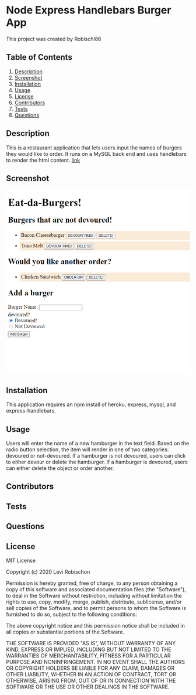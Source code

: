 # Node Express Handlebars Burger App
This project was created by Robischl86
## Table of Contents
1. [Description](#description) 
 2. [Screenshot](#screenshot) 
 3. [Installation](#installation) 
 4. [Usage](#usage) 
 5. [License](#license) 
 6. [Contributors](#contributors) 
 7. [Tests](#tests) 
 8. [Questions](#questions) 
## Description
This is a restaurant application that lets users input the names of burgers they would like to order. It runs on a MySQL back end and uses handlebars to render the html content. [link](https://pacific-woodland-47766.herokuapp.com/)
## Screenshot
![Screenshot](screenshot.png?raw=true) 
## Installation
This application requires an npm install of heroku, express, mysql, and express-handlebars.
## Usage
Users will enter the name of a new hamburger in the text field. Based on the radio button selection, the item will render in one of two categories: devoured or not-devoured. If a hamburger is not devoured, users can click to either devour or delete the hamburger. If a hamburger is devoured, users can either delete the object or order another.
## Contributors

## Tests

## Questions
## License
MIT License

Copyright (c) 2020 Levi Robischon

Permission is hereby granted, free of charge, to any person obtaining a copy
of this software and associated documentation files (the "Software"), to deal
in the Software without restriction, including without limitation the rights
to use, copy, modify, merge, publish, distribute, sublicense, and/or sell
copies of the Software, and to permit persons to whom the Software is
furnished to do so, subject to the following conditions:

The above copyright notice and this permission notice shall be included in all
copies or substantial portions of the Software.

THE SOFTWARE IS PROVIDED "AS IS", WITHOUT WARRANTY OF ANY KIND, EXPRESS OR
IMPLIED, INCLUDING BUT NOT LIMITED TO THE WARRANTIES OF MERCHANTABILITY,
FITNESS FOR A PARTICULAR PURPOSE AND NONINFRINGEMENT. IN NO EVENT SHALL THE
AUTHORS OR COPYRIGHT HOLDERS BE LIABLE FOR ANY CLAIM, DAMAGES OR OTHER
LIABILITY, WHETHER IN AN ACTION OF CONTRACT, TORT OR OTHERWISE, ARISING FROM,
OUT OF OR IN CONNECTION WITH THE SOFTWARE OR THE USE OR OTHER DEALINGS IN THE
SOFTWARE.
